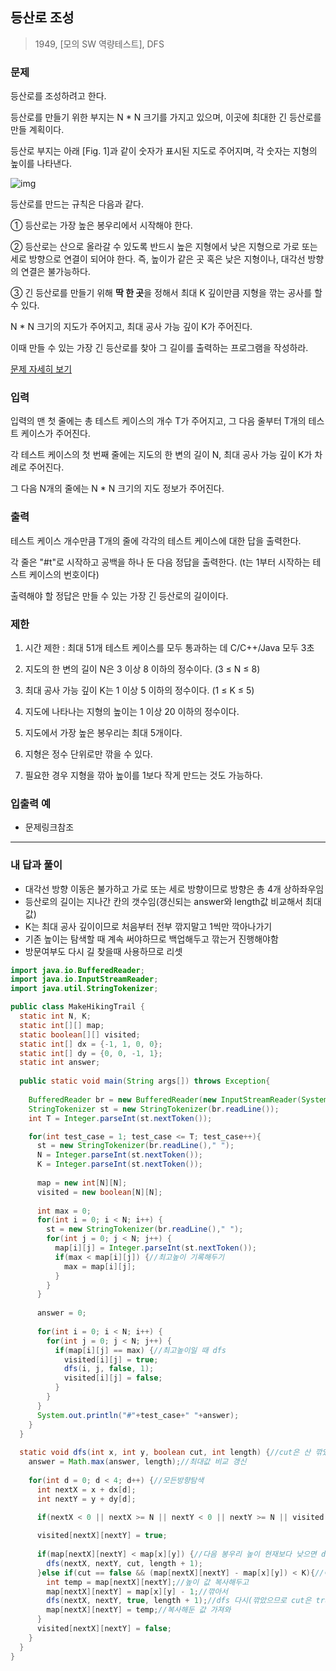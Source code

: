 ## 등산로 조성

> 1949, [모의 SW 역량테스트], DFS



### 문제 

등산로를 조성하려고 한다.

등산로를 만들기 위한 부지는 N * N 크기를 가지고 있으며, 이곳에 최대한 긴 등산로를 만들 계획이다.

등산로 부지는 아래 [Fig. 1]과 같이 숫자가 표시된 지도로 주어지며, 각 숫자는 지형의 높이를 나타낸다.
 

![img](https://swexpertacademy.com/main/common/fileDownload.do?downloadType=CKEditorImages&fileId=AV5PvGLaAbQDFAUq) 


등산로를 만드는 규칙은 다음과 같다.

  ① 등산로는 가장 높은 봉우리에서 시작해야 한다.

  ② 등산로는 산으로 올라갈 수 있도록 반드시 높은 지형에서 낮은 지형으로 가로 또는 세로 방향으로 연결이 되어야 한다.
    즉, 높이가 같은 곳 혹은 낮은 지형이나, 대각선 방향의 연결은 불가능하다.

  ③ 긴 등산로를 만들기 위해 **딱 한 곳**을 정해서 최대 K 깊이만큼 지형을 깎는 공사를 할 수 있다.

N * N 크기의 지도가 주어지고, 최대 공사 가능 깊이 K가 주어진다.

이때 만들 수 있는 가장 긴 등산로를 찾아 그 길이를 출력하는 프로그램을 작성하라.

[문제 자세히 보기](https://swexpertacademy.com/main/code/problem/problemDetail.do?contestProbId=AV5PoOKKAPIDFAUq)

### 입력

입력의 맨 첫 줄에는 총 테스트 케이스의 개수 T가 주어지고, 그 다음 줄부터 T개의 테스트 케이스가 주어진다.

각 테스트 케이스의 첫 번째 줄에는 지도의 한 변의 길이 N, 최대 공사 가능 깊이 K가 차례로 주어진다.

그 다음 N개의 줄에는 N * N 크기의 지도 정보가 주어진다.

### 출력

테스트 케이스 개수만큼 T개의 줄에 각각의 테스트 케이스에 대한 답을 출력한다.

각 줄은 "#t"로 시작하고 공백을 하나 둔 다음 정답을 출력한다. (t는 1부터 시작하는 테스트 케이스의 번호이다)

출력해야 할 정답은 만들 수 있는 가장 긴 등산로의 길이이다.

### 제한

1. 시간 제한 : 최대 51개 테스트 케이스를 모두 통과하는 데 C/C++/Java 모두 3초

2. 지도의 한 변의 길이 N은 3 이상 8 이하의 정수이다. (3 ≤ N ≤ 8)

3. 최대 공사 가능 깊이 K는 1 이상 5 이하의 정수이다. (1 ≤ K ≤ 5)

4. 지도에 나타나는 지형의 높이는 1 이상 20 이하의 정수이다.

5. 지도에서 가장 높은 봉우리는 최대 5개이다.

6. 지형은 정수 단위로만 깎을 수 있다.

7. 필요한 경우 지형을 깎아 높이를 1보다 작게 만드는 것도 가능하다.

### 입출력 예 

- 문제링크참조

---

### 내 답과 풀이

- 대각선 방향 이동은 불가하고 가로 또는 세로 방향이므로 방향은 총 4개 상하좌우임
- 등산로의 길이는 지나간 칸의 갯수임(갱신되는 answer와 length값 비교해서 최대값)
- K는 최대 공사 깊이이므로 처음부터 전부 깎지말고 1씩만 깍아나가기
- 기존 높이는 탐색할 때 계속 써야하므로 백업해두고 깎는거 진행해야함
-  방문여부도 다시 길 찾을때 사용하므로 리셋

```java
import java.io.BufferedReader;
import java.io.InputStreamReader;
import java.util.StringTokenizer;

public class MakeHikingTrail {
  static int N, K;
  static int[][] map;
  static boolean[][] visited;
  static int[] dx = {-1, 1, 0, 0};
  static int[] dy = {0, 0, -1, 1};
  static int answer;
  
  public static void main(String args[]) throws Exception{
    
    BufferedReader br = new BufferedReader(new InputStreamReader(System.in));
    StringTokenizer st = new StringTokenizer(br.readLine());
    int T = Integer.parseInt(st.nextToken());

    for(int test_case = 1; test_case <= T; test_case++){
      st = new StringTokenizer(br.readLine()," ");
      N = Integer.parseInt(st.nextToken());
      K = Integer.parseInt(st.nextToken());
      
      map = new int[N][N];
      visited = new boolean[N][N];
      
      int max = 0;
      for(int i = 0; i < N; i++) {
        st = new StringTokenizer(br.readLine()," ");
        for(int j = 0; j < N; j++) {
          map[i][j] = Integer.parseInt(st.nextToken());
          if(max < map[i][j]) {//최고높이 기록해두기
            max = map[i][j];
          }
        }
      }
      
      answer = 0;
      
      for(int i = 0; i < N; i++) {
        for(int j = 0; j < N; j++) {
          if(map[i][j] == max) {//최고높이일 때 dfs
            visited[i][j] = true;
            dfs(i, j, false, 1);
            visited[i][j] = false;
          }
        }
      }
      System.out.println("#"+test_case+" "+answer);
    }
  }
  
  static void dfs(int x, int y, boolean cut, int length) {//cut은 산 깎았는지 여부
    answer = Math.max(answer, length);//최대값 비교 갱신
    
    for(int d = 0; d < 4; d++) {//모든방향탐색
      int nextX = x + dx[d];
      int nextY = y + dy[d];
      
      if(nextX < 0 || nextX >= N || nextY < 0 || nextY >= N || visited[nextX][nextY]) continue; //공간 벗어나거나 이미 방문했으면 스킵

      visited[nextX][nextY] = true;
      
      if(map[nextX][nextY] < map[x][y]) {//다음 봉우리 높이 현재보다 낮으면 dfs
        dfs(nextX, nextY, cut, length + 1);
      }else if(cut == false && (map[nextX][nextY] - map[x][y]) < K){//아직 깎지 않았고, 다음봉우리 깎을 수 있으면(다음지형이 현재보다 높지만 깎을 높이가 k보다 작으면)
        int temp = map[nextX][nextY];//높이 값 복사해두고
        map[nextX][nextY] = map[x][y] - 1;//깎아서
        dfs(nextX, nextY, true, length + 1);//dfs 다시(깎았으므로 cut은 true로)
        map[nextX][nextY] = temp;//복사해둔 값 가져와
      }
      visited[nextX][nextY] = false;
    }
  }
}

```

